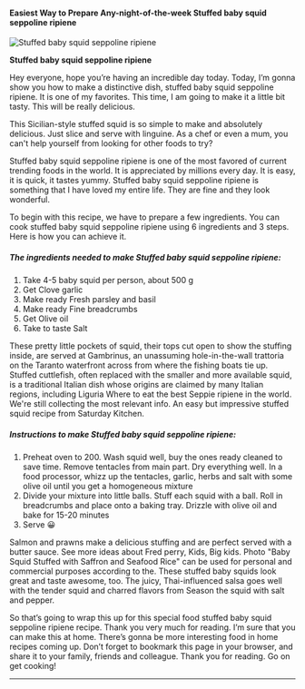             

#### Easiest Way to Prepare Any-night-of-the-week Stuffed baby squid seppoline ripiene

![Stuffed baby squid seppoline ripiene](https://img-global.cpcdn.com/recipes/082b0e0fb942d173/751x532cq70/stuffed-baby-squid-seppoline-ripiene-recipe-main-photo.jpg)

**Stuffed baby squid seppoline ripiene**

Hey everyone, hope you’re having an incredible day today. Today, I’m gonna show you how to make a distinctive dish, stuffed baby squid seppoline ripiene. It is one of my favorites. This time, I am going to make it a little bit tasty. This will be really delicious.

This Sicilian-style stuffed squid is so simple to make and absolutely delicious. Just slice and serve with linguine. As a chef or even a mum, you can't help yourself from looking for other foods to try?

Stuffed baby squid seppoline ripiene is one of the most favored of current trending foods in the world. It is appreciated by millions every day. It is easy, it is quick, it tastes yummy. Stuffed baby squid seppoline ripiene is something that I have loved my entire life. They are fine and they look wonderful.

To begin with this recipe, we have to prepare a few ingredients. You can cook stuffed baby squid seppoline ripiene using 6 ingredients and 3 steps. Here is how you can achieve it.

##### The ingredients needed to make Stuffed baby squid seppoline ripiene:

1.  Take 4-5 baby squid per person, about 500 g
2.  Get Clove garlic
3.  Make ready Fresh parsley and basil
4.  Make ready Fine breadcrumbs
5.  Get Olive oil
6.  Take to taste Salt

These pretty little pockets of squid, their tops cut open to show the stuffing inside, are served at Gambrinus, an unassuming hole-in-the-wall trattoria on the Taranto waterfront across from where the fishing boats tie up. Stuffed cuttlefish, often replaced with the smaller and more available squid, is a traditional Italian dish whose origins are claimed by many Italian regions, including Liguria Where to eat the best Seppie ripiene in the world. We're still collecting the most relevant info. An easy but impressive stuffed squid recipe from Saturday Kitchen.

##### Instructions to make Stuffed baby squid seppoline ripiene:

1.  Preheat oven to 200. Wash squid well, buy the ones ready cleaned to save time. Remove tentacles from main part. Dry everything well. In a food processor, whizz up the tentacles, garlic, herbs and salt with some olive oil until you get a homogeneous mixture
2.  Divide your mixture into little balls. Stuff each squid with a ball. Roll in breadcrumbs and place onto a baking tray. Drizzle with olive oil and bake for 15-20 minutes
3.  Serve 😀

Salmon and prawns make a delicious stuffing and are perfect served with a butter sauce. See more ideas about Fred perry, Kids, Big kids. Photo "Baby Squid Stuffed with Saffron and Seafood Rice" can be used for personal and commercial purposes according to the. These stuffed baby squids look great and taste awesome, too. The juicy, Thai-influenced salsa goes well with the tender squid and charred flavors from Season the squid with salt and pepper.

So that’s going to wrap this up for this special food stuffed baby squid seppoline ripiene recipe. Thank you very much for reading. I’m sure that you can make this at home. There’s gonna be more interesting food in home recipes coming up. Don’t forget to bookmark this page in your browser, and share it to your family, friends and colleague. Thank you for reading. Go on get cooking!

* * *